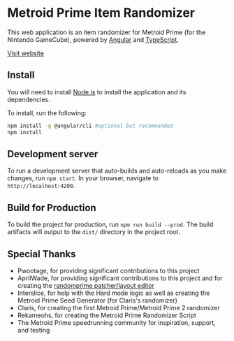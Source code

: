 # Metroid Prime Item Randomizer

This web application is an item randomizer for Metroid Prime (for the Nintendo GameCube), powered by [Angular](https://angular.io) and [TypeScript](http://www.typescriptlang.org).

[Visit website](https://randomizer.metroidprime.run)

## Install

You will need to install [Node.js](https://nodejs.org) to install the application and its dependencies.

To install, run the following:

```bash
npm install -g @angular/cli #optional but recommended
npm install
```

## Development server

To run a development server that auto-builds and auto-reloads as you make changes, run `npm start`. In your browser, navigate to `http://localhost:4200`.

## Build for Production

To build the project for production, run `npm run build --prod`. The build artifacts will output to the `dist/` directory in the project root.

## Special Thanks
* Pwootage, for providing significant contributions to this project
* AprilWade, for providing significant contributions to this project and for creating the [randomprime patcher/layout editor](https://github.com/aprilwade/randomprime)
* Interslice, for help with the Hard mode logic as well as creating the Metroid Prime Seed Generator (for Claris's randomizer)
* Claris, for creating the first Metroid Prime/Metroid Prime 2 randomizer
* Rekameohs, for creating the Metroid Prime Randomizer Script
* The Metroid Prime speedrunning community for inspiration, support, and testing
